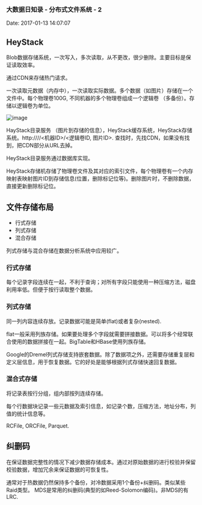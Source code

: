<!--
title: 大数据日知录 - 分布式文件系统 - 2
date: 2017-01-13 14:07:07
tags:
- Big Data
-->
### 大数据日知录 - 分布式文件系统 - 2
Date: 2017-01-13 14:07:07
## HeyStack
Blob数据存储系统，一次写入，多次读取，从不更改，很少删除。主要目标是保证读取效率。

通过CDN来存储热门请求。

一次读取元数据（内存中），一次读取实际数据。多个数据（如图片）存储在一个文件中。每个物理卷100G, 不同机器的多个物理卷组成一个逻辑卷 （多备份）。存储以逻辑卷为单位。
<!-- more -->
![image](https://2.bp.blogspot.com/_3QpHuJ3JYaA/TQrsnOO9-7I/AAAAAAAAA2I/yYp7XTJsuz4/s400/fig2.png)

HayStack目录服务 （图片到存储的信息），HeyStack缓存系统，HeyStack存储系统。http://<CDN>/<cache>/<机器ID>/<逻辑卷ID, 图片ID>. 查找时，先找CDN，如果没有找到，把CDN部分从URL去掉。

HeyStack目录服务通过数据库实现。

HeyStack存储机存储了物理卷文件及其对应的索引文件，每个物理卷有一个内存映射表映射图片ID到存储信息(位置，删除标记位等)。删除图片时，不删除数据，直接更新删除标记位。

## 文件存储布局
- 行式存储
- 列式存储
- 混合存储

列式存储与混合存储在数据分析系统中应用较广。

### 行式存储
每个记录字段连续在一起，不利于查询；对所有字段只能使用一种压缩方法，磁盘利用率低。但便于按行读取整个数据。

### 列式存储
同一列内容连续存放。记录数据可能是简单(flat)或者复杂(nested). 

flat一般采用列族存储。如果要处理多个字段就需要拼接数据。可以将多个经常联合使用的数据拼接在一起。BigTable和HBase使用列族存储。

Google的Dremel列式存储支持嵌套数据。除了数据项之外，还需要存储重复层和定义层信息，用于恢复数据。它的好处是能够根据列式存储快速回复数据。

### 混合式存储
将记录表按行分组，组内部按列连续存储。

每个行数据块记录一些元数据及索引信息，如记录个数，压缩方法，地址分布，列值的统计信息等。

RCFile, ORCFile, Parquet.

## 纠删码
在保证数据完整性的情况下减少数据存储成本。通过对原始数据的进行校验并保留校验数据，增加冗余来保证数据的可恢复性。

通常对于热数据仍然保持多个备份，对冷数据采用1个备份+纠删码。类似某些Raid类型。
MDS是常用的纠删码(典型的如Reed-Solomon编码)。非MDS的有LRC. 
